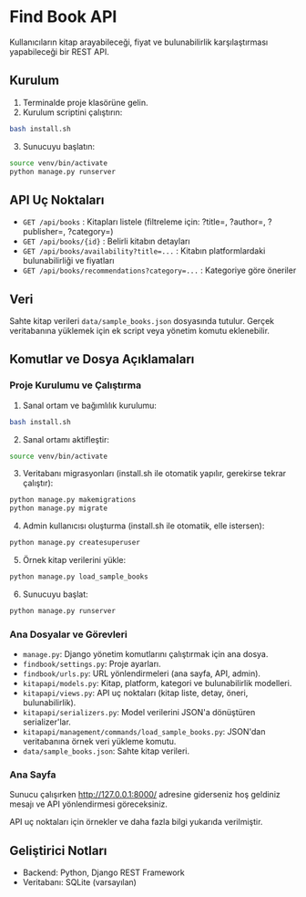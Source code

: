 # Find Book API

Kullanıcıların kitap arayabileceği, fiyat ve bulunabilirlik karşılaştırması yapabileceği bir REST API.

## Kurulum

1. Terminalde proje klasörüne gelin.
2. Kurulum scriptini çalıştırın:

```bash
bash install.sh
```

3. Sunucuyu başlatın:

```bash
source venv/bin/activate
python manage.py runserver
```

## API Uç Noktaları

- `GET /api/books` : Kitapları listele (filtreleme için: ?title=, ?author=, ?publisher=, ?category=)
- `GET /api/books/{id}` : Belirli kitabın detayları
- `GET /api/books/availability?title=...` : Kitabın platformlardaki bulunabilirliği ve fiyatları
- `GET /api/books/recommendations?category=...` : Kategoriye göre öneriler

## Veri

Sahte kitap verileri `data/sample_books.json` dosyasında tutulur. Gerçek veritabanına yüklemek için ek script veya yönetim komutu eklenebilir.

## Komutlar ve Dosya Açıklamaları

### Proje Kurulumu ve Çalıştırma

1. Sanal ortam ve bağımlılık kurulumu:

```bash
bash install.sh
```

2. Sanal ortamı aktifleştir:

```bash
source venv/bin/activate
```

3. Veritabanı migrasyonları (install.sh ile otomatik yapılır, gerekirse tekrar çalıştır):

```bash
python manage.py makemigrations
python manage.py migrate
```

4. Admin kullanıcısı oluşturma (install.sh ile otomatik, elle istersen):

```bash
python manage.py createsuperuser
```

5. Örnek kitap verilerini yükle:

```bash
python manage.py load_sample_books
```

6. Sunucuyu başlat:

```bash
python manage.py runserver
```

### Ana Dosyalar ve Görevleri

- `manage.py`: Django yönetim komutlarını çalıştırmak için ana dosya.
- `findbook/settings.py`: Proje ayarları.
- `findbook/urls.py`: URL yönlendirmeleri (ana sayfa, API, admin).
- `kitapapi/models.py`: Kitap, platform, kategori ve bulunabilirlik modelleri.
- `kitapapi/views.py`: API uç noktaları (kitap liste, detay, öneri, bulunabilirlik).
- `kitapapi/serializers.py`: Model verilerini JSON'a dönüştüren serializer'lar.
- `kitapapi/management/commands/load_sample_books.py`: JSON'dan veritabanına örnek veri yükleme komutu.
- `data/sample_books.json`: Sahte kitap verileri.

### Ana Sayfa

Sunucu çalışırken http://127.0.0.1:8000/ adresine giderseniz hoş geldiniz mesajı ve API yönlendirmesi göreceksiniz.

API uç noktaları için örnekler ve daha fazla bilgi yukarıda verilmiştir.

## Geliştirici Notları
- Backend: Python, Django REST Framework
- Veritabanı: SQLite (varsayılan)
